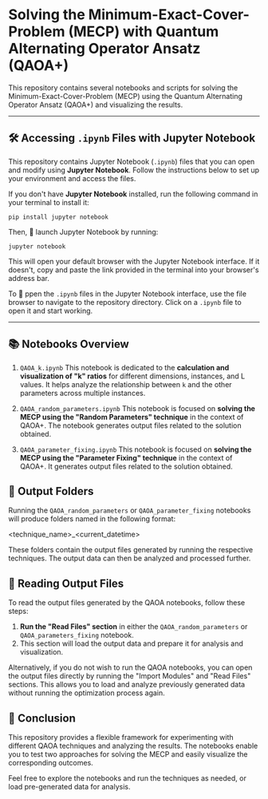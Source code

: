 # Solving the Minimum-Exact-Cover-Problem (MECP) with Quantum Alternating Operator Ansatz (QAOA+)

This repository contains several notebooks and scripts for solving the Minimum-Exact-Cover-Problem (MECP) using the Quantum Alternating Operator Ansatz (QAOA+) and visualizing the results.

---
## 🛠️ Accessing `.ipynb` Files with Jupyter Notebook

This repository contains Jupyter Notebook (`.ipynb`) files that you can open and modify using **Jupyter Notebook**. Follow the instructions below to set up your environment and access the files.

If you don't have **Jupyter Notebook** installed, run the following command in your terminal to install it:
```
pip install jupyter notebook
```
Then, 🚀 launch Jupyter Notebook by running:
```
jupyter notebook
```
This will open your default browser with the Jupyter Notebook interface. If it doesn't, copy and paste the link provided in the terminal into your browser's address bar.

To 📂 ppen the `.ipynb` files in the Jupyter Notebook interface, use the file browser to navigate to the repository directory. Click on a `.ipynb` file to open it and start working.

---
## 📚 Notebooks Overview

1. `QAOA_k.ipynb` 
   This notebook is dedicated to the **calculation and visualization of "k" ratios** for different dimensions, instances, and L values. It helps analyze the relationship between `k` and the other parameters across multiple instances.

2. `QAOA_random_parameters.ipynb` 
   This notebook is focused on **solving the MECP using the "Random Parameters" technique** in the context of QAOA+. The notebook generates output files related to the solution obtained.

3. `QAOA_parameter_fixing.ipynb` 
   This notebook is focused on **solving the MECP using the "Parameter Fixing" technique** in the context of QAOA+. It generates output files related to the solution obtained.

## 📁 Output Folders

Running the `QAOA_random_parameters` or `QAOA_parameter_fixing` notebooks will produce folders named in the following format:

<technique_name>_<current_datetime>

These folders contain the output files generated by running the respective techniques. The output data can then be analyzed and processed further.

## 📄 Reading Output Files

To read the output files generated by the QAOA notebooks, follow these steps:

1. **Run the "Read Files" section** in either the `QAOA_random_parameters` or `QAOA_parameters_fixing` notebook.
2. This section will load the output data and prepare it for analysis and visualization.

Alternatively, if you do not wish to run the QAOA notebooks, you can open the output files directly by running the "Import Modules" and "Read Files" sections. This allows you to load and analyze previously generated data without running the optimization process again.


## 🎯 Conclusion

This repository provides a flexible framework for experimenting with different QAOA techniques and analyzing the results. The notebooks enable you to test two approaches for solving the MECP and easily visualize the corresponding outcomes.

Feel free to explore the notebooks and run the techniques as needed, or load pre-generated data for analysis.


